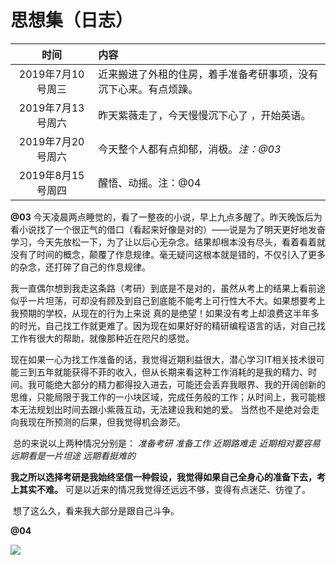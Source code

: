 # 思想集（日志）

| 时间 | 内容 |
| :--: | :--- |
| 2019年7月10号周三 | 近来搬进了外租的住房，着手准备考研事项，没有沉下心来。有点烦躁。 |
| 2019年7月13号周六  | 昨天紫薇走了，今天慢慢沉下心了 ，开始英语。 |
|2019年7月20号周六|今天整个人都有点抑郁，消极。*注：@03*|
| 2019年8月15号周四| 醒悟、动摇。注：@04 |




**@03**	今天凌晨两点睡觉的，看了一整夜的小说，早上九点多醒了。昨天晚饭后为看小说找了一个很正气的借口（看起来好像是对的）——说是为了明天更好地发奋学习，今天先放松一下，为了让以后心无杂念。结果却根本没有尽头，看着看着就没有了时间的概念，颠覆了作息规律。毫无疑问这根本就是错的，不仅引入了更多的杂念，还打碎了自己的作息规律。

​			我一直偶尔想到我走这条路（考研）到底是不是对的，虽然从考上的结果上看前途似乎一片坦荡，可却没有顾及到自己到底能不能考上可行性大不大。如果想要考上我预期的学校，从现在的行为上来说 真的是绝望！如果没有考上却浪费这半年多的时光，自己找工作就更难了。因为现在如果好好的精研编程语言的话，对自己找工作有很大的帮助，就像那种近在咫尺的感觉。

​			现在如果一心为找工作准备的话，我觉得近期利益很大，潜心学习IT相关技术很可能三到五年就能获得不菲的收入，但从长期来看这种工作消耗的是我的精力、时间。我可能绝大部分的精力都得投入进去，可能还会丢弃我眼界、我的开阔创新的思维，只能局限于我工作的一小块区域，完成任务般的工作；从时间上，我可能根本无法规划出时间去跟小紫薇互动，无法建设我和她的爱。		当然也不是绝对会走向我现在所预测的后果，但我觉得机会渺茫。

​			总的来说以上两种情况分别是：
*准备考研		        		 准备工作*
*近期路难走 			    	 近期相对要容易* 
*远期看是一片坦途		   	 远期看挺难的*

​			**我之所以选择考研是我始终坚信一种假设，我觉得如果自己全身心的准备下去，考上其实不难。** 可是以近来的情况我觉得还远远不够，变得有点迷茫、彷徨了。

​			想了这么久，看来我大部分是跟自己斗争。

**@04**

![](D:\FileRecv\typora存储\考研汇总\思想集（日志）.assets/1565860070658.png)